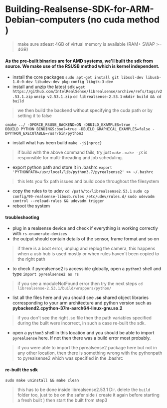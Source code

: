 # Building-Realsense-SDK-for-ARM-Debian-computers (no cuda method )
>make sure atleast 4GB of virtual memory is available (RAM+ SWAP >= 4GB)
#### As the pre-built binaries are for AMD systems, we'll built the sdk from source. We make use of the RSUSB method which is kernel independent.
- install the core packages
`sudo apt-get install git libssl-dev libusb-1.0-0-dev libudev-dev pkg-config libgtk-3-dev` 
- install and unzip the latest sdk
`wget https://github.com/IntelRealSense/librealsense/archive/refs/tags/v2.53.1.zip`
`unzip v2.53.1.zip`
`cd librealsense-2.53.1`
`mkdir build && cd build`
> we then build the backend without specifying the cuda path or by setting it to false
````
cmake ../ -DFORCE_RSUSB_BACKEND=ON -DBUILD_EXAMPLES=true  -DBUILD_PYTHON_BINDINGS:bool=true -DBUILD_GRAPHICAL_EXAMPLES=false -DPYTHON_EXECUTABLE=/usr/bin/python3
````
- install what has been build
`make -j${nproc}`
> if build with the above command fails, try just  `make` .
> `make -jX` is responsible for multi-threading and job scheduling.
- export python path and store it in .bashrc 
`export 'PYTHONPATH=/usr/local/lib/python3.7/pyrealsense2' >> ~/.bashrc`
> this lets you fix path issues and build code throughout the filesystem
- copy the rules to  to udev
`cd /path/to/librealsense2.53.1`
`sudo cp config/99-realsense-libusb.rules /etc/udev/rules.d/`
`sudo udevadm control --reload-rules && udevadm trigger`
- reboot the system
#### troubleshooting 
- plug in a realsense device and check if everything  is working correctly with
`rs-enumerate-devices`
- the output should contain details of the sensor, frame format and so on
> if there is a boot error, unplug and replug the camera,  this happens when  a usb hub is used mostly or when rules haven't been copied to the right path
- to check if pyrealsense2 is accessible globally, open a `python3` shell and type
`import pyrealsense2 as rs`
> if you see a moduleNotFound error then try the next steps
`cd librealsense-2.53.1/build/wrappers/python/`
- list all the files here and you should see **.so** shared object libraries corresponding to your arm architecture and python version such as 
 **pybackend2.cpython-37m-aarch64-linux-gnu.so.2**
 > if you don't see the right .so file then the path variables specified during the built were incorrect, in such a case re-built the sdk. 
 - open a `python3` shell in this location and you should be able to import `pyrealsense` here. If not then there was a build error most probably.
 > if you were able to import the pyrealsense2 package here but not in any other location, then there is something wrong with the pythonpath to pyrealsense2 which was specified in the .bashrc
 #### **re-built the sdk**
 `sudo make uninstall && make clean`  
 > this has to be done inside librealsense2.53.1 Dir.
 > delete the `build` folder too, just to be on the safer side ( create it again before starting a fresh built ) then start the built from step3
